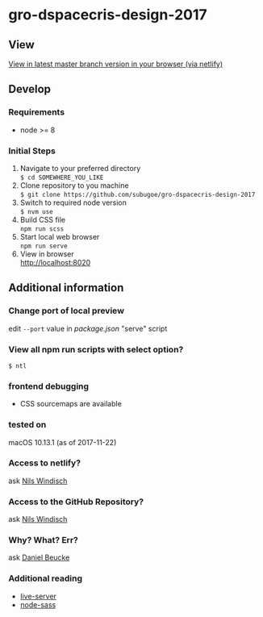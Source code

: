# gro-dspacecris-design-2017

## View
[View in latest master branch version in your browser (via netlify)](https://gro-dspacecris-design-2017.netlify.com/)  

## Develop

### Requirements
* node >= 8

### Initial Steps

1. Navigate to your preferred directory  
```$ cd SOMEWHERE_YOU_LIKE```
1. Clone repository to you machine  
```$ git clone https://github.com/subugoe/gro-dspacecris-design-2017```
1. Switch to required node version  
```$ nvm use```
1. Build CSS file  
```npm run scss```
1. Start local web browser  
```npm run serve```
1. View in browser  
[http://localhost:8020](http://localhost:8020)

## Additional information

### Change port of local preview
edit ```--port``` value in _package.json_ "serve" script

### View all npm run scripts with select option?
```$ ntl```

### frontend debugging
+ CSS sourcemaps are available

### tested on
macOS 10.13.1 (as of 2017-11-22)

### Access to netlify?
ask [Nils Windisch](https://www.sub.uni-goettingen.de/kontakt/personen-a-z/personendetails/person/nils-windisch/)

### Access to the GitHub Repository?
ask [Nils Windisch](https://www.sub.uni-goettingen.de/kontakt/personen-a-z/personendetails/person/nils-windisch/)

### Why? What? Err?
ask [Daniel Beucke](https://www.sub.uni-goettingen.de/kontakt/personen-a-z/personendetails/person/daniel-beucke/)

### Additional reading
+ [live-server](https://github.com/tapio/live-server)
+ [node-sass](https://github.com/sass/node-sass)